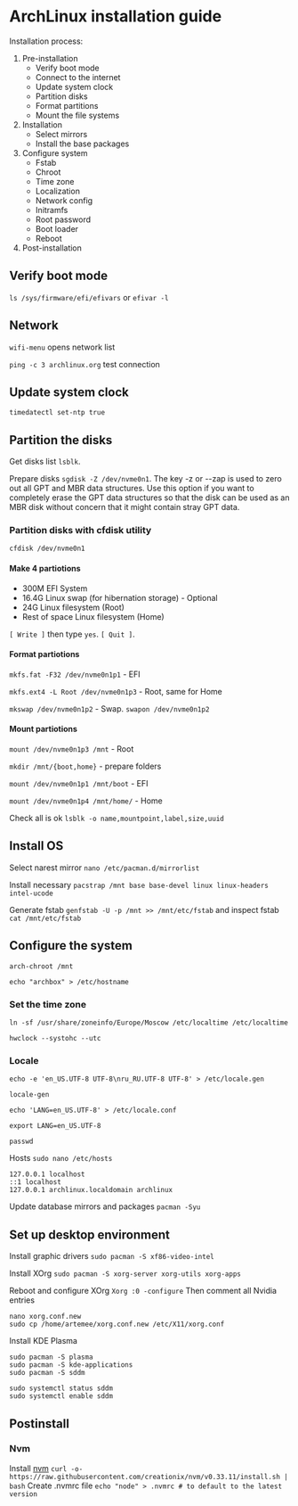 # ArchLinux installation guide

Installation process:

1. Pre-installation
   * Verify boot mode
   * Connect to the internet
   * Update system clock
   * Partition disks
   * Format partitions
   * Mount the file systems
2. Installation
   * Select mirrors
   * Install the base packages
3. Configure system
   * Fstab
   * Chroot
   * Time zone
   * Localization
   * Network config
   * Initramfs
   * Root password
   * Boot loader
   * Reboot 
4. Post-installation

## Verify boot mode

`ls /sys/firmware/efi/efivars` or `efivar -l`

## Network

`wifi-menu` opens network list

`ping -c 3 archlinux.org` test connection

## Update system clock

`timedatectl set-ntp true`

## Partition the disks

Get disks list `lsblk`.

Prepare disks `sgdisk -Z /dev/nvme0n1`. The key -z or --zap is used to zero out all GPT and MBR data structures. Use this option if you want to completely erase the GPT data structures so that the disk can be used as an MBR disk without concern that it might contain stray GPT data. 

### Partition disks with cfdisk utility

`cfdisk /dev/nvme0n1`

#### Make 4 partiotions 

* 300M EFI System
* 16.4G Linux swap (for hibernation storage) - Optional
* 24G Linux filesystem (Root)
* Rest of space Linux filesystem (Home)

`[ Write ]` then type `yes`. `[ Quit ]`.

#### Format partiotions

`mkfs.fat -F32 /dev/nvme0n1p1` - EFI

`mkfs.ext4 -L Root /dev/nvme0n1p3` - Root, same for Home

`mkswap /dev/nvme0n1p2` - Swap. `swapon /dev/nvme0n1p2`

#### Mount partiotions

`mount /dev/nvme0n1p3 /mnt` - Root

`mkdir /mnt/{boot,home}` - prepare folders

`mount /dev/nvme0n1p1 /mnt/boot` - EFI

`mount /dev/nvme0n1p4 /mnt/home/` - Home

Check all is ok `lsblk -o name,mountpoint,label,size,uuid`

## Install OS

Select narest mirror `nano /etc/pacman.d/mirrorlist`

Install necessary `pacstrap /mnt base base-devel linux linux-headers intel-ucode`

Generate fstab `genfstab -U -p /mnt >> /mnt/etc/fstab` and inspect fstab `cat /mnt/etc/fstab`

## Configure the system

`arch-chroot /mnt`

`echo "archbox" > /etc/hostname`

### Set the time zone

`ln -sf /usr/share/zoneinfo/Europe/Moscow /etc/localtime /etc/localtime`

`hwclock --systohc --utc`

### Locale

`echo -e 'en_US.UTF-8 UTF-8\nru_RU.UTF-8 UTF-8' > /etc/locale.gen`

`locale-gen`

`echo 'LANG=en_US.UTF-8' > /etc/locale.conf`

`export LANG=en_US.UTF-8`

`passwd`

Hosts `sudo nano /etc/hosts`

```
127.0.0.1 localhost
::1 localhost
127.0.0.1 archlinux.localdomain archlinux
```

Update database mirrors and packages `pacman -Syu` 

## Set up  desktop environment

Install graphic drivers `sudo pacman -S xf86-video-intel`

Install XOrg `sudo pacman -S xorg-server xorg-utils xorg-apps`

Reboot and configure XOrg `Xorg :0 -configure`
Then comment all Nvidia entries

```
nano xorg.conf.new 
sudo cp /home/artemee/xorg.conf.new /etc/X11/xorg.conf
```


Install KDE Plasma

```
sudo pacman -S plasma
sudo pacman -S kde-applications
sudo pacman -S sddm

sudo systemctl status sddm
sudo systemctl enable sddm
```

## Postinstall

### Nvm

Install [nvm](https://github.com/creationix/nvm) `curl -o- https://raw.githubusercontent.com/creationix/nvm/v0.33.11/install.sh | bash`
Create .nvmrc file `echo "node" > .nvmrc # to default to the latest version`
